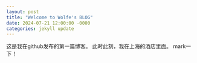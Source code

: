 ```yaml
---
layout: post
title: "Welcome to Wolfe's BLOG"
date: 2024-07-21 12:00:00 -0000
categories: jekyll update
---
```


这是我在github发布的第一篇博客。
此时此刻，我在上海的酒店里面。
mark一下！
